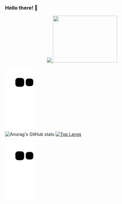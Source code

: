 ### Hello there!  👋

<div align="center">
   <a href="https://github.com/felipepellizzon">
   <img src="https://github-readme-stats.vercel.app/api/top-langs/?username=felipepellizzon&layout=compact)">
   <img height="153em" width="210em" src="https://github-readme-stats.vercel.app/api?username=felipepellizzon&show_icons=true&theme=radical">
   </a>   
</div>

   ![Snake animation](https://github.com/felipepellizzon/felipepellizzon/blob/output/github-contribution-grid-snake.svg)

 ![Anurag's GitHub stats](https://github-readme-stats.vercel.app/api?username=felipepellizzon&show_icons=true&theme=radical)
  [![Top Langs](https://github-readme-stats.vercel.app/api/top-langs/?username=felipepellizzon&layout=compact)](https://github.com/felipepellizzon/github-readme-stats)


  ![Snake animation](https://github.com/felipepellizzon/felipepellizzon/blob/output/github-contribution-grid-snake.svg)
